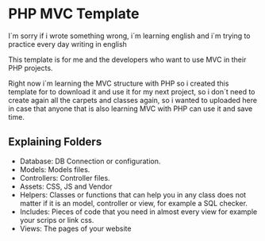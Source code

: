 # PHP MVC Template

I´m sorry if i wrote something wrong, i´m learning english and i´m trying to practice every day writing in english

This template is for me and the developers who want to use MVC in their PHP projects.

Right now i´m learning the MVC structure with PHP so i created this template for to download it and use it for my next project, so i don´t need to create again all the carpets and classes again, so i wanted to uploaded here in case that anyone that is also learning MVC with PHP can use it and save time.






## Explaining Folders

- Database: DB Connection or configuration.
- Models: Models files.
- Controllers: Controller files.
- Assets: CSS, JS and Vendor
- Helpers: Classes or functions that can help you in any class does not matter if it is an model, controller or view, for example a SQL checker.
- Includes: Pieces of code that you need in almost every view for example your scrips or link css.
- Views: The pages of your website

